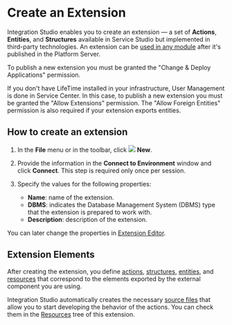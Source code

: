 # Create an Extension

Integration Studio enables you to create an extension — a set of **Actions**, **Entities**, and **Structures** available in Service Studio but implemented in third-party technologies. An extension can be [used in any module](<../extension-life-cycle/extension-use.md>) after it's published in the Platform Server.

To publish a new extension you must be granted the "Change & Deploy Applications" permission.

If you don't have LifeTime installed in your infrastructure, User Management is done in Service Center. In this case, to publish a new extension you must be granted the "Allow Extensions" permission. The "Allow Foreign Entities" permission is also required if your extension exports entities.

## How to create an extension

1. In the **File** menu or in the toolbar, click ![](images/new.gif) **New**.

1. Provide the information in the **Connect to Environment** window and click **Connect**. This step is required only once per session.  

1. Specify the values for the following properties:

    * **Name**: name of the extension.
    * **DBMS**: indicates the Database Management System (DBMS) type that the extension is prepared to work with.
    * **Description**: description of the extension.

You can later change the properties in [Extension Editor](<../../../ref/integration-studio/editor/extension.md>).

## Extension Elements

After creating the extension, you define [actions](<../managing-extensions/action-define.md>), [structures](<../managing-extensions/structure-define.md>), [entities](<../managing-extensions/entity-define.md>), and [resources](<../managing-extensions/resource-define.md>) that correspond to the elements exported by the external component you are using.

Integration Studio automatically creates the necessary [source files](<../getting-started/extension-source-files.md>) that allow you to start developing the behavior of the actions. You can check them in the [Resources](<../../../ref/integration-studio/resources-tree.md>) tree of this extension.
